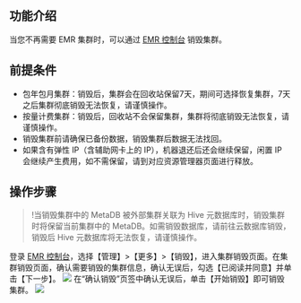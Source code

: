 ## 功能介绍
当您不再需要 EMR 集群时，可以通过 [EMR 控制台](https://console.cloud.tencent.com/emr) 销毁集群。
## 前提条件
- 包年包月集群：销毁后，集群会在回收站保留7天，期间可选择恢复集群，7天之后集群彻底销毁无法恢复，请谨慎操作。
- 按量计费集群：销毁后，回收站不会保留集群，集群将彻底销毁无法恢复，请谨慎操作。
- 销毁集群前请确保已备份数据，销毁集群后数据无法找回。
- 如果含有弹性 IP（含辅助网卡上的 IP），机器退还后还会继续保留，闲置 IP 会继续产生费用，如不需保留，请到对应资源管理器页面进行释放。

## 操作步骤
>!当销毁集群中的 MetaDB 被外部集群关联为 Hive 元数据库时，销毁集群时将保留当前集群中的 MetaDB。如需销毁数据库，请前往云数据库销毁，销毁后 Hive 元数据库将无法恢复，请谨慎操作。

登录 [EMR 控制台](https://console.cloud.tencent.com/emr)，选择【管理】>【更多】>【销毁】，进入集群销毁页面。在集群销毁页面，确认需要销毁的集群信息，确认无误后，勾选【已阅读并同意】并单击【下一步】。
![](https://main.qcloudimg.com/raw/2a33d244edfda0ab69bafc8780d36e77.png)
在“确认销毁”页签中确认无误后，单击【开始销毁】即可销毁集群。
![](https://main.qcloudimg.com/raw/8c751b94aae640dcfb61e7d547666db9.png)
